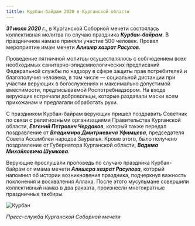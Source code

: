 ```yaml
---
tittle: Курбан-байрам 2020 в Курганской области
---
```


***31 июля 2020 г.***, в Курганской Соборной мечети состоялась коллективная молитва по случаю праздника ***Курбан-байрам***. В праздничном намазе приняли участие 500 человек. 
Провел мероприятие имам мечети ***Алишер хазрат Расулов***.

Проведение пятничной молитвы осуществлялось с соблюдением всех необходимых санитарно-эпидемиологических предписаний Федеральной службы по надзору в сфере защиты прав потребителей 
и благополучия человека, в том числе — социальной дистанции при участии верующих в богослужениях и максимально допустимой вместимости, предписываемой Роспотребнадзором. 
На входе верующих встречали добровольцы, которые раздавали маски всем прихожанам и предлагали обработать руки.

С праздником Курбан-байрам верующих пришел поздравить Советник по связи с религиозными организациями Правительства Курганской области, ***Евгений Петрович Чердаков***, который 
также передал поздравление от ***Владимира Дмитриевича Уфимцева***, председателя Совета Ассамблеи народов Зауралья. Кроме этого, было получено поздравление от Губернатора Курганской 
области, ***Вадима Михайловича Шумкова***.

Верующие прослушали проповедь по случаю праздника Курбан-байрам от имама мечети ***Алишера хазрат Расулова***, который напомнил об истории возникновения праздника, подчеркнул 
важность поклонения и восхваления Аллаха. После этого мусульмане совершили коллективный намаз в два ракаата, произнесли многократные праздничные такбиры.

![Курбан](./eid.jpg)

*Пресс-служба Курганской Соборной мечети*
